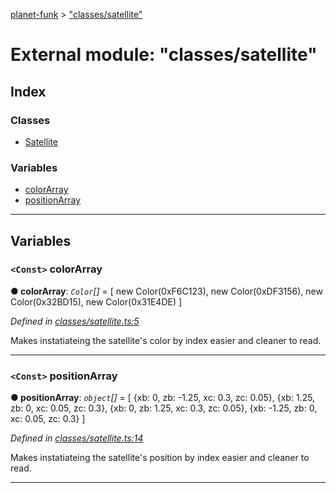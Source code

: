 [planet-funk](../README.md) > ["classes/satellite"](../modules/_classes_satellite_.md)

# External module: "classes/satellite"

## Index

### Classes

* [Satellite](../classes/_classes_satellite_.satellite.md)

### Variables

* [colorArray](_classes_satellite_.md#colorarray)
* [positionArray](_classes_satellite_.md#positionarray)

---

## Variables

<a id="colorarray"></a>

### `<Const>` colorArray

**● colorArray**: *`Color`[]* =  [
    new Color(0xF6C123),
    new Color(0xDF3156),
    new Color(0x32BD15),
    new Color(0x31E4DE)
]

*Defined in [classes/satellite.ts:5](https://github.com/WilliamRADFunk/planet-funk/blob/ea78a5a/src/classes/satellite.ts#L5)*

Makes instatiateing the satellite's color by index easier and cleaner to read.

___
<a id="positionarray"></a>

### `<Const>` positionArray

**● positionArray**: *`object`[]* =  [
    {xb: 0, zb: -1.25, xc: 0.3, zc: 0.05},
    {xb: 1.25, zb: 0, xc: 0.05, zc: 0.3},
    {xb: 0, zb: 1.25, xc: 0.3, zc: 0.05},
    {xb: -1.25, zb: 0, xc: 0.05, zc: 0.3}
]

*Defined in [classes/satellite.ts:14](https://github.com/WilliamRADFunk/planet-funk/blob/ea78a5a/src/classes/satellite.ts#L14)*

Makes instatiateing the satellite's position by index easier and cleaner to read.

___

